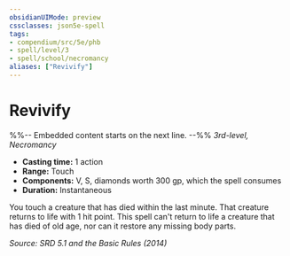 ```yaml
---
obsidianUIMode: preview
cssclasses: json5e-spell
tags:
- compendium/src/5e/phb
- spell/level/3
- spell/school/necromancy
aliases: ["Revivify"]
---
```

# Revivify
%%-- Embedded content starts on the next line. --%%
*3rd-level, Necromancy*  

- **Casting time:** 1 action
- **Range:** Touch
- **Components:** V, S, diamonds worth 300 gp, which the spell consumes
- **Duration:** Instantaneous

You touch a creature that has died within the last minute. That creature returns to life with 1 hit point. This spell can't return to life a creature that has died of old age, nor can it restore any missing body parts.

*Source: SRD 5.1 and the Basic Rules (2014)*